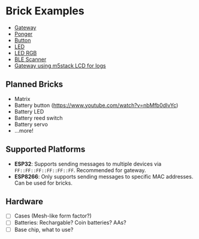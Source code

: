 # Brick Examples

- [Gateway](gateway)
- [Ponger](ponger)
- [Button](button)
- [LED](led)
- [LED RGB](led-rgb)
- [BLE Scanner](scanner)
- [Gateway using m5stack LCD for logs](gateway-m5)

## Planned Bricks

- Matrix
- Battery button (https://www.youtube.com/watch?v=nbMfb0dIvYc)
- Battery LED
- Battery reed switch
- Battery servo
- ...more!

## Supported Platforms

- **ESP32**: Supports sending messages to multiple devices via `FF::FF::FF::FF::FF::FF`. Recommended for gateway.
- **ESP8266**: Only supports sending messages to specific MAC addresses. Can be used for bricks.

## Hardware

- [ ] Cases (Mesh-like form factor?)
- [ ] Batteries: Rechargable? Coin batteries? AAs?
- [ ] Base chip, what to use?

